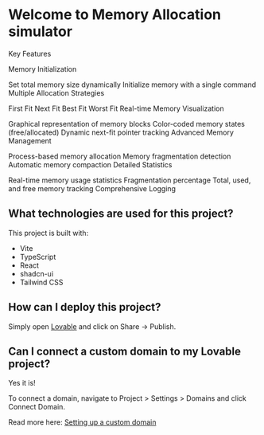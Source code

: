 # Welcome to Memory Allocation simulator

Key Features

Memory Initialization

Set total memory size dynamically
Initialize memory with a single command
Multiple Allocation Strategies

First Fit
Next Fit
Best Fit
Worst Fit
Real-time Memory Visualization

Graphical representation of memory blocks
Color-coded memory states (free/allocated)
Dynamic next-fit pointer tracking
Advanced Memory Management

Process-based memory allocation
Memory fragmentation detection
Automatic memory compaction
Detailed Statistics

Real-time memory usage statistics
Fragmentation percentage
Total, used, and free memory tracking
Comprehensive Logging

## What technologies are used for this project?

This project is built with:

- Vite
- TypeScript
- React
- shadcn-ui
- Tailwind CSS

## How can I deploy this project?

Simply open [Lovable](https://lovable.dev/projects/12e04405-d39d-4e4f-98fa-1810555d4679) and click on Share -> Publish.

## Can I connect a custom domain to my Lovable project?

Yes it is!

To connect a domain, navigate to Project > Settings > Domains and click Connect Domain.

Read more here: [Setting up a custom domain](https://docs.lovable.dev/tips-tricks/custom-domain#step-by-step-guide)
